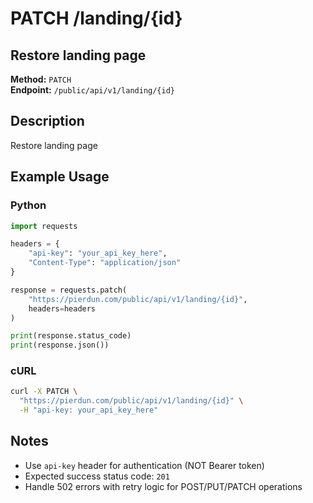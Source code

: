 # PATCH /landing/{id}

## Restore landing page

**Method:** `PATCH`  
**Endpoint:** `/public/api/v1/landing/{id}`

## Description

Restore landing page

## Example Usage

### Python

```python
import requests

headers = {
    "api-key": "your_api_key_here",
    "Content-Type": "application/json"
}

response = requests.patch(
    "https://pierdun.com/public/api/v1/landing/{id}",
    headers=headers
)

print(response.status_code)
print(response.json())
```

### cURL

```bash
curl -X PATCH \
  "https://pierdun.com/public/api/v1/landing/{id}" \
  -H "api-key: your_api_key_here"
```

## Notes

- Use `api-key` header for authentication (NOT Bearer token)
- Expected success status code: `201`
- Handle 502 errors with retry logic for POST/PUT/PATCH operations
